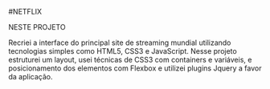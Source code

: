 #NETFLIX

NESTE PROJETO 

Recriei a interface do principal site de streaming mundial utilizando tecnologias simples como HTML5, CSS3 e JavaScript. 
Nesse projeto estruturei um layout, usei técnicas de CSS3 com containers e variáveis, e posicionamento dos elementos com Flexbox 
e utilizei plugins Jquery a favor da aplicação.
